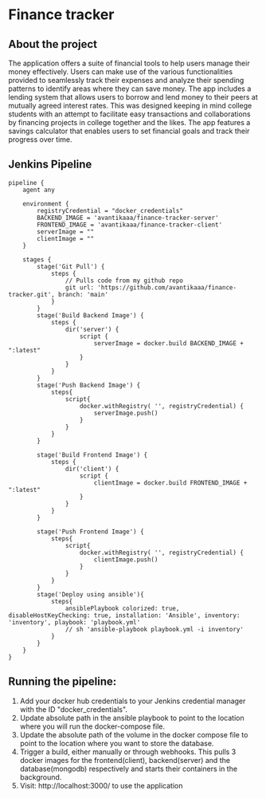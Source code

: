 # Finance tracker
## About the project
The application offers a suite of financial tools to help users manage their money effectively. Users can make use of the various functionalities provided to seamlessly track their expenses and analyze their spending patterns to identify areas where they can save money. The app includes a lending system that allows users to borrow and lend money to their peers at mutually agreed interest rates. This was designed keeping in mind college students with an attempt to facilitate easy transactions and collaborations by financing projects in college together and the likes. The app features a savings calculator that enables users to set financial goals and track their progress over time. 

## Jenkins Pipeline
```
pipeline {
    agent any
    
    environment {
        registryCredential = "docker_credentials"
        BACKEND_IMAGE = 'avantikaaa/finance-tracker-server'
        FRONTEND_IMAGE = 'avantikaaa/finance-tracker-client'
        serverImage = ""
        clientImage = ""
    }
    
    stages {
        stage('Git Pull') {
            steps {
                // Pulls code from my github repo
                git url: 'https://github.com/avantikaaa/finance-tracker.git', branch: 'main'
            }
        }
        stage('Build Backend Image') {
            steps {
                dir('server') {
                    script {
                        serverImage = docker.build BACKEND_IMAGE + ":latest"
                    }    
                }
            }
        }
        stage('Push Backend Image') {
            steps{
                script{
                    docker.withRegistry( '', registryCredential) {
                        serverImage.push()
                    }  
                }
            }
        }
        
        stage('Build Frontend Image') {
            steps {
                dir('client') {
                    script {
                        clientImage = docker.build FRONTEND_IMAGE + ":latest"
                    }    
                }
            }
        }
        
        stage('Push Frontend Image') {
            steps{
                script{
                    docker.withRegistry( '', registryCredential) {
                        clientImage.push()
                    }
                }
            }
        }
        stage('Deploy using ansible'){
            steps{
                ansiblePlaybook colorized: true, disableHostKeyChecking: true, installation: 'Ansible', inventory: 'inventory', playbook: 'playbook.yml'
                // sh 'ansible-playbook playbook.yml -i inventory'
            }
        }
    }
}
```

## Running the pipeline:
1. Add your docker hub credentials to your Jenkins credential manager with the ID "docker_credentials".
2. Update absolute path in the ansible playbook to point to the location where you will run the docker-compose file.
3. Update the absolute path of the volume in the docker compose file to point to the location where you want to store the database.
4. Trigger a build, either manually or through webhooks. This pulls 3 docker images for the frontend(client), backend(server) and the database(mongodb) respectively and starts their containers in the background.
5. Visit: http://localhost:3000/ to use the application
